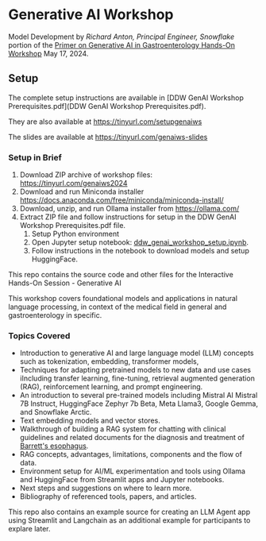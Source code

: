 # Generative AI Workshop

Model Development by *Richard Anton, Principal Engineer, Snowflake* portion of  the [Primer on Generative AI in Gastroenterology Hands-On Workshop](https://www.asge.org/home/education-meetings/event-detail/2024/05/17/default-calendar/artificial-intelligence-in-gi) May 17, 2024.

## Setup

The complete setup instructions are available in [DDW GenAI Workshop Prerequisites.pdf](DDW GenAI Workshop Prerequisites.pdf).

They are also available at https://tinyurl.com/setupgenaiws 

The slides are available at https://tinyurl.com/genaiws-slides

### Setup in Brief

1. Download ZIP archive of workshop files: https://tinyurl.com/genaiws2024 
2. Download and run Miniconda installer https://docs.anaconda.com/free/miniconda/miniconda-install/ 
3. Download, unzip, and run Ollama installer from https://ollama.com/ 
4. Extract ZIP file and follow instructions for setup in the DDW GenAI Workshop Prerequisites.pdf file.
   1. Setup Python environment
   2. Open Jupyter setup notebook: [ddw_genai_workshop_setup.ipynb](ddw_genai_workshop_setup.ipynb).
   3. Follow instructions in the notebook to download models and setup HuggingFace.

This repo contains the source code and other files for the Interactive Hands-On Session  - Generative AI 

This workshop covers foundational models and applications in natural language processing, in context of the medical field in general and gastroenterology in specific.

### Topics Covered

* Introduction to generative AI and large language model (LLM) concepts such as tokenization, embedding, transformer models, 
* Techniques for adapting pretrained models to new data and use cases iIncluding transfer learning, fine-tuning, retrieval augmented generation (RAG), reinforcement learning, and prompt engineering.
* An introduction to several pre-trained models including Mistral AI Mistral 7B Instruct, HuggingFace Zephyr 7b Beta, Meta Llama3, Google Gemma, and Snowflake Arctic.
* Text embedding models and vector stores.
* Walkthrough of building a RAG system for chatting with clinical guidelines and related documents for the diagnosis and treatment of [Barrett's esophagus](https://en.wikipedia.org/wiki/Barrett%27s_esophagus).
* RAG concepts, advantages, limitations, components and the flow of data.
* Environment setup for AI/ML experimentation and tools using Ollama and HuggingFace from Streamlit apps and Jupyter notebooks.
* Next steps and suggestions on where to learn more.
* Bibliography of referenced tools, papers, and articles.

This repo also contains an example source for creating an LLM Agent app using Streamlit and Langchain as an additional example for participants to explare later.

